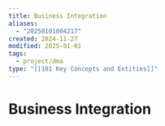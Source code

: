 ```yaml
---
title: Business Integration
aliases:
  - "20250101004217"
created: 2024-11-27
modified: 2025-01-01
tags:
  - project/dma
type: "[[101 Key Concepts and Entities]]"
---
```

# Business Integration
